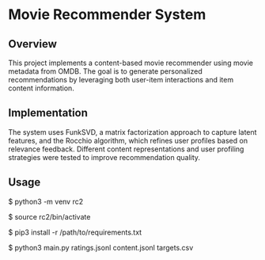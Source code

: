 # Movie Recommender System  

## Overview  
This project implements a content-based movie recommender using movie metadata from OMDB. The goal is to generate personalized recommendations by leveraging both user-item interactions and item content information.  

## Implementation  
The system uses FunkSVD, a matrix factorization approach to capture latent features, and the Rocchio algorithm, which refines user profiles based on relevance feedback. Different content representations and user profiling strategies were tested to improve recommendation quality.  

## Usage  
$ python3 -m venv rc2

$ source rc2/bin/activate

$ pip3 install -r /path/to/requirements.txt

$ python3 main.py ratings.jsonl content.jsonl targets.csv
